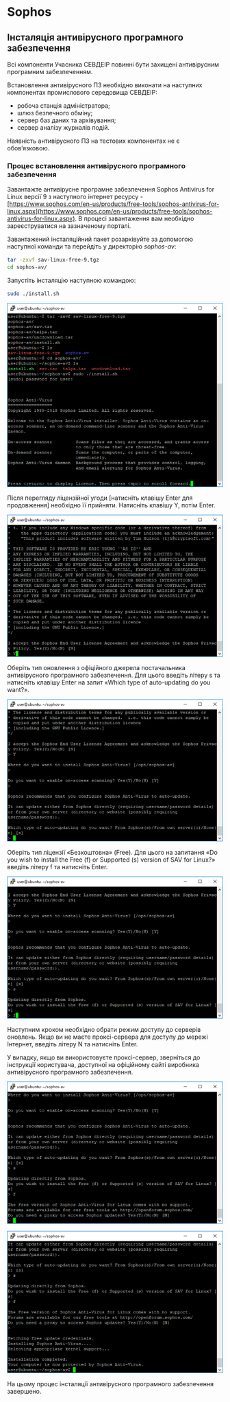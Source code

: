 # Sophos

## Інсталяція антивірусного програмного забезпечення

Всі компоненти Учасника СЕВДЕІР повинні бути захищені антивірусним програмним забезпеченням.

Встановлення антивірусного ПЗ необхідно виконати на наступних компонентах промислового середовища СЕВДЕІР:

- робоча станція адміністратора;
- шлюз безпечного обміну;
- сервер баз даних та архівування;
- сервер аналізу журналів подій.

Наявність антивірусного ПЗ на тестових компонентах не є обов’язковою.

### Процес встановлення антивірусного програмного забезпечення

Завантажте антивірусне програмне забезпечення Sophos Antivirus for Linux версії 9 з наступного інтернет ресурсу - [https://www.sophos.com/en-us/products/free-tools/sophos-antivirus-for-linux.aspx](https://www.sophos.com/en-us/products/free-tools/sophos-antivirus-for-linux.aspx). В процесі завантаження вам необхідно зареєструватися на зазначеному порталі.

Завантажений інсталяційний пакет розархівуйте за допомогою наступної команди та перейдіть у директорію *sophos-av*:

```bash
tar -zxvf sav-linux-free-9.tgz
cd sophos-av/
```

Запустіть інсталяцію наступною командою:

```bash
sudo ./install.sh
```

![Встановлення Sophos][trembita-install-sophos-antivirus-0]

Після перегляду ліцензійної угоди [натисніть клавішу Enter для продовження] необхідно її прийняти. Натисніть клавішу Y, потім Enter.

![Встановлення Sophos][trembita-install-sophos-antivirus-1]

Оберіть тип оновлення з офіційного джерела постачальника антивірусного програмного забезпечення. Для цього введіть літеру s та натисніть клавішу Enter на запит «Which type of auto-updating do you want?».

![Встановлення Sophos][trembita-install-sophos-antivirus-2]

Оберіть тип ліцензії «Безкоштовна» (Free). Для цього на запитання «Do you wish to install the Free (f) or Supported (s) version of SAV for Linux?» введіть літеру f та натисніть Enter.

![Встановлення Sophos][trembita-install-sophos-antivirus-3]

Наступним кроком необхідно обрати режим доступу до серверів оновлень. Якщо ви не маєте проксі-сервера для доступу до мережі Інтернет, введіть літеру N та натисніть Enter.

У випадку, якщо ви використовуєте проксі-сервер, зверніться до інструкції користувача, доступної на офіційному сайті виробника антивірусного програмного забезпечення.

![Встановлення Sophos][trembita-install-sophos-antivirus-4]

![Встановлення Sophos][trembita-install-sophos-antivirus-5]

На цьому процес інсталяції антивірусного програмного забезпечення завершено.

[trembita-install-sophos-antivirus-0]: /assets/images/trembita-install-sophos-antivirus-0.png  "Sophos Antivirus"
[trembita-install-sophos-antivirus-1]: /assets/images/trembita-install-sophos-antivirus-1.png  "Sophos Antivirus"
[trembita-install-sophos-antivirus-2]: /assets/images/trembita-install-sophos-antivirus-2.png  "Sophos Antivirus"
[trembita-install-sophos-antivirus-3]: /assets/images/trembita-install-sophos-antivirus-3.png  "Sophos Antivirus"
[trembita-install-sophos-antivirus-4]: /assets/images/trembita-install-sophos-antivirus-4.png  "Sophos Antivirus"
[trembita-install-sophos-antivirus-5]: /assets/images/trembita-install-sophos-antivirus-5.png  "Sophos Antivirus"